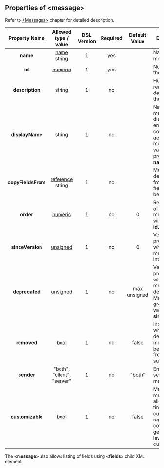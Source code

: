 ## Properties of &lt;message&gt;
Refer to [&lt;Messages&gt;](../messages/messages.md) chapter
for detailed description. 

|Property Name|Allowed type / value|DSL Version|Required|Default Value|Description|
|:-----------:|:------------------:|:---------:|:------:|:-----------:|-----------|
|**name**|[name](../intro/names.md) string|1|yes||Name of the message.|
|**id**|[numeric](../intro/numeric.md)|1|yes||Numeric ID of the message.|
|**description**|string|1|no||Human readable description of the field.|
|**displayName**|string|1|no||Name of the message to display. If empty, the code generator must use value of property **name** instead.|
|**copyFieldsFrom**|[reference](../intro/references.md) string|1|no||Message definition from which fields need to be copied.|
|**order**|[numeric](../intro/numeric.md)|1|no|0|Relative order of the messages with the same **id**.|
|**sinceVersion**|[unsigned](../intro/numeric.md)|1|no|0|Version of the protocol in which message was introduced.|
|**deprecated**|[unsigned](../intro/numeric.md)|1|no|max unsigned|Version of the protocol in which message was deprecated.<br />Must be greater than value of **sinceVersion**.|
|**removed**|[bool](../intro/boolean.md)|1|no|false|Indicates whether deprecated message has been removed from being supported.|
|**sender**|"both", "client", "server"|1|no|"both"|Endpoint that sends the message.| 
|**customizable**|[bool](../intro/boolean.md)|1|no|false|Mark the message to allow compile time customization regardless of code generator's level of customization.|


The **&lt;message&gt;** also allows listing of fields using
**&lt;fields&gt;** child XML element.

